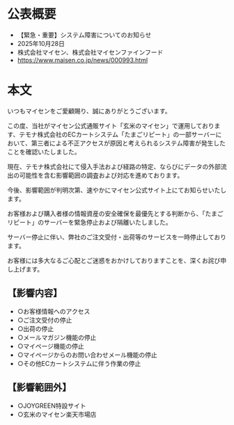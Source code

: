 # 公表概要
- 【緊急・重要】システム障害についてのお知らせ
- 2025年10月28日
- 株式会社マイセン、株式会社マイセンファインフード
- https://www.maisen.co.jp/news/000993.html

# 本文
いつもマイセンをご愛顧賜り、誠にありがとうございます。

この度、当社がマイセン公式通販サイト「玄米のマイセン」で運用しております、テモナ株式会社のECカートシステム「たまごリピート」の一部サーバーにおいて、第三者による不正アクセスが原因と考えられるシステム障害が発生したことを確認いたしました。

現在、テモナ株式会社にて侵入手法および経路の特定、ならびにデータの外部流出の可能性を含む影響範囲の調査および対応を進めております。

今後、影響範囲が判明次第、速やかにマイセン公式サイト上にてお知らせいたします。

お客様および購入者様の情報資産の安全確保を最優先とする判断から、「たまごリピート」のサーバーを緊急停止および隔離いたしました。

サーバー停止に伴い、弊社のご注文受付・出荷等のサービスを一時停止しております。

お客様には多大なるご心配とご迷惑をおかけしておりますことを、深くお詫び申し上げます。

## 【影響内容】
- ○お客様情報へのアクセス
- ○ご注文受付の停止
- ○出荷の停止
- ○メールマガジン機能の停止
- ○マイページ機能の停止
- ○マイページからのお問い合わせメール機能の停止
- ○その他ECカートシステムに伴う作業の停止

## 【影響範囲外】
- ○JOYGREEN特設サイト
- ○玄米のマイセン楽天市場店
